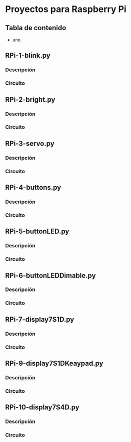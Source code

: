 Proyectos para Raspberry Pi 
===========================

## Tabla de contenido
- uno

## RPi-1-blink.py
### Descripción

### Circuito

## RPi-2-bright.py
### Descripción

### Circuito

## RPi-3-servo.py
### Descripción

### Circuito

## RPi-4-buttons.py
### Descripción

### Circuito

## RPi-5-buttonLED.py
### Descripción

### Circuito

## RPi-6-buttonLEDDimable.py
### Descripción

### Circuito

## RPi-7-display7S1D.py
### Descripción

### Circuito

## RPi-9-display7S1DKeaypad.py
### Descripción

### Circuito

## RPi-10-display7S4D.py
### Descripción

### Circuito
